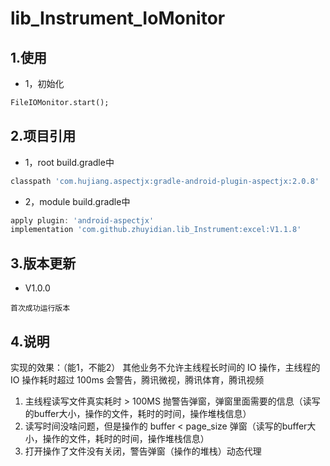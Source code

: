 # lib_Instrument_IoMonitor

## 1.使用
* 1，初始化
```xml
FileIOMonitor.start();
```
## 2.项目引用
* 1，root build.gradle中
```groovy
classpath 'com.hujiang.aspectjx:gradle-android-plugin-aspectjx:2.0.8'
```
* 2，module build.gradle中
```groovy
apply plugin: 'android-aspectjx'
implementation 'com.github.zhuyidian.lib_Instrument:excel:V1.1.8'
```
## 3.版本更新
* V1.0.0
```
首次成功运行版本
```
## 4.说明
实现的效果：（能1，不能2）
其他业务不允许主线程长时间的 IO 操作，主线程的 IO 操作耗时超过 100ms 会警告，腾讯微视，腾讯体育，腾讯视频
1. 主线程读写文件真实耗时 > 100MS 抛警告弹窗，弹窗里面需要的信息（读写的buffer大小，操作的文件，耗时的时间，操作堆栈信息）
2. 读写时间没啥问题，但是操作的 buffer < page_size 弹窗（读写的buffer大小，操作的文件，耗时的时间，操作堆栈信息）
3. 打开操作了文件没有关闭，警告弹窗（操作的堆栈）动态代理

